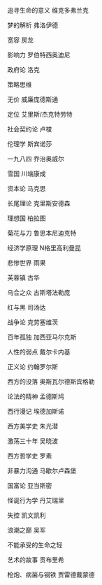 追寻生命的意义 维克多弗兰克

梦的解析 弗洛伊德

宽容 房龙

影响力 罗伯特西奥迪尼

政府论 洛克

策略思维

无价 威廉庞德斯通

定位 艾里斯/杰克特劳特

社会契约论 卢梭

伦理学 斯宾诺莎

一九八四 乔治奥威尔

雪国 川端康成

资本论 马克思

长尾理论 克里斯安德森

理想国 柏拉图

菊花与刀 鲁思本尼迪克特

经济学原理 N格里高利曼昆

悲惨世界 雨果

芙蓉镇 古华

乌合之众 古斯塔法勒庞

红与黑 司汤达

战争论 克劳塞维茨

百年孤独 加西亚马尔克斯

人性的弱点 戴尔卡内基

正义论 约翰罗尔斯

西方的没落 奥斯瓦尔德斯宾格勒

论法的精神 孟德斯鸠

西行漫记 埃德加斯诺

西方美学史 朱光潜

激荡三十年 吴晓波

西方哲学史 罗素

非暴力沟通 马歇尔卢森堡

国富论 亚当斯密

怪诞行为学 丹艾瑞里

失控 凯文凯利

浪潮之巅 吴军

不能承受的生命之轻

艺术的故事 贡布里希

枪炮、病菌与钢铁 贾雷德戴蒙德





